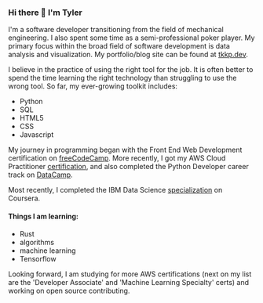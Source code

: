 ### Hi there 👋 I'm Tyler

I'm a software developer transitioning from the field of mechanical engineering. I also spent some time as a semi-professional poker player. My primary focus within the broad field of software development is data analysis and visualization. My portfolio/blog site can be found at [tkkp.dev](https://www.tkkp.dev).

I believe in the practice of using the right tool for the job. It is often better to spend the time learning the right technology than struggling to use the wrong tool. So far, my ever-growing toolkit includes:
* Python
* SQL
* HTML5
* CSS
* Javascript

My journey in programming began with the Front End Web Development certification on [freeCodeCamp](https://www.freecodecamp.org/certification/tylerkkp/legacy-front-end). More recently, I got my AWS Cloud Practitioner [certification](https://www.youracclaim.com/badges/f142cf26-043e-47b4-833e-2008968aa34f?source=linked_in_profile), and also completed the Python Developer career track on [DataCamp](https://www.datacamp.com/statement-of-accomplishment/track/f2bb1095c87e4d9997100dbe202b061078665111). 

Most recently, I completed the IBM Data Science [specialization](https://coursera.org/share/05bc6192c8be91d100f78dacfadef488) on Coursera. 

#### Things I am learning:
* Rust
* algorithms
* machine learning
* Tensorflow

Looking forward, I am studying for more AWS certifications (next on my list are the 'Developer Associate' and 'Machine Learning Specialty' certs) and working on open source contributing. 

<!--
**tylerkkp/tylerkkp** is a ✨ _special_ ✨ repository because its `README.md` (this file) appears on your GitHub profile.

Here are some ideas to get you started:

- 🔭 I’m currently working on ...
- 🌱 I’m currently learning ...
- 👯 I’m looking to collaborate on ...
- 🤔 I’m looking for help with ...
- 💬 Ask me about ...
- 📫 How to reach me: ...
- 😄 Pronouns: ...
- ⚡ Fun fact: ...
-->
